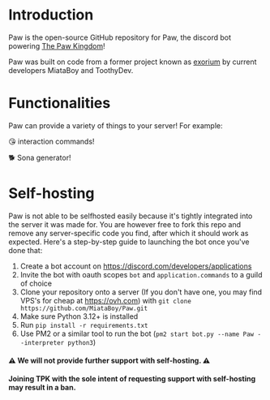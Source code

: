 # Introduction

Paw is the open-source GitHub repository for Paw, the discord bot powering [The Paw Kingdom](https://discord.gg/tpk)!

Paw was built on code from a former project known as [exorium](https://github.com/MiataBoy/exorium) by current developers MiataBoy and ToothyDev.

# Functionalities
Paw can provide a variety of things to your server! For example:

😘 interaction commands!

🐕 Sona generator!

# Self-hosting

Paw is not able to be selfhosted easily because it's tightly integrated into the server it was made for.
You are however free to fork this repo and remove any server-specific code you find, after which it should work as
expected.
Here's a step-by-step guide to launching the bot once you've done that:

1. Create a bot account on https://discord.com/developers/applications
2. Invite the bot with oauth scopes `bot` and `application.commands` to a guild of choice
3. Clone your repository onto a server (If you don't have one, you may find VPS's for cheap at https://ovh.com) with
   `git clone https://github.com/MiataBoy/Paw.git`
4. Make sure Python 3.12+ is installed
5. Run `pip install -r requirements.txt`
6. Use PM2 or a similar tool to run the bot (`pm2 start bot.py --name Paw --interpreter python3`)

#### ⚠ **We will not provide further support with self-hosting.** ⚠
**Joining TPK with the sole intent of requesting support with self-hosting may result in a ban.**